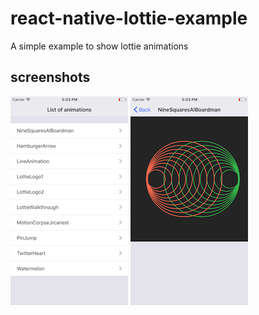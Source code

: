 # react-native-lottie-example

A simple example to show lottie animations

## screenshots
![Image of application](./screenshots/listOfAnimations.png)
![Image of application](./screenshots/Animation.png)
